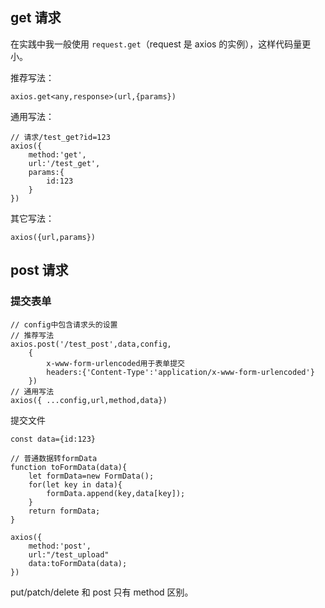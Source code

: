 ## get 请求
在实践中我一般使用 `request.get`（request 是 axios 的实例），这样代码量更小。

推荐写法：
```
axios.get<any,response>(url,{params})
```
通用写法：
```
// 请求/test_get?id=123
axios({
	method:'get',
	url:'/test_get',
	params:{
		id:123
	}
})
```
其它写法：
```
axios({url,params})
```
## post 请求
### 提交表单
```
// config中包含请求头的设置
// 推荐写法
axios.post('/test_post',data,config,
	{
		x-www-form-urlencoded用于表单提交
		headers:{'Content-Type':'application/x-www-form-urlencoded'}
	})
// 通用写法
axios({	...config,url,method,data})
```

提交文件
```
const data={id:123}

// 普通数据转formData
function toFormData(data){
	let formData=new FormData();
	for(let key in data){
		formData.append(key,data[key]);
	}
	return formData;
}

axios({
	method:'post',
	url:"/test_upload"
	data:toFormData(data);
})

```

put/patch/delete 和 post 只有 method 区别。
